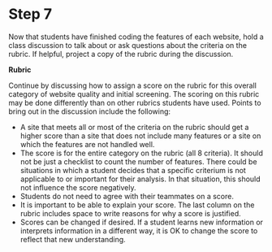 # Step 7

Now that students have finished coding the features of each website, hold a class discussion to talk about or ask questions about the criteria on the rubric. If helpful, project a copy of the rubric during the discussion. 

**Rubric**
<!--needs link to MS_full rubric-->


Continue by discussing how to assign a score on the rubric for this overall category of website quality and initial screening. The scoring on this rubric may be done differently than on other rubrics students have used. Points to bring out in the discussion include the following: 

- A site that meets all or most of the criteria on the rubric should get a higher score than a site that does not include many features or a site on which the features are not handled well.
- The score is for the entire category on the rubric (all 8 criteria). It should not be just a checklist to count the number of features. There could be situations in which a student decides that a specific criterium is not applicable to or important for their analysis. In that situation, this should not influence the score negatively. 
- Students do not need to agree with their teammates on a score. 
- It is important to be able to explain your score. The last column on the rubric includes space to write reasons for why a score is justified. 
- Scores can be changed if desired. If a student learns new information or interprets information in a different way, it is OK to change the score to reflect that new understanding. 